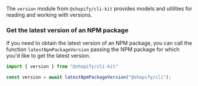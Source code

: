 The `version` module from `@shopify/cli-kit` provides models and utilities for reading and working with versions.


### Get the latest version of an NPM package

If you need to obtain the latest version of an NPM package,
you can call the function `latestNpmPackageVersion` passing the NPM package for which you'd like to get the latest version.

```ts
import { version } from "@shopify/cli-kit"

const version = await latestNpmPackageVersion("@shopify/cli");
```
